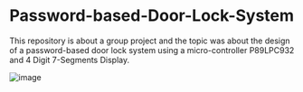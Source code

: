 # Password-based-Door-Lock-System

This repository is about a group project and the topic was about the design of a password-based door lock system using a micro-controller P89LPC932 and 4 Digit 7-Segments Display.

![image](https://user-images.githubusercontent.com/66917039/193302774-48442636-a8ac-42af-a621-d40f6ebb1975.png)

